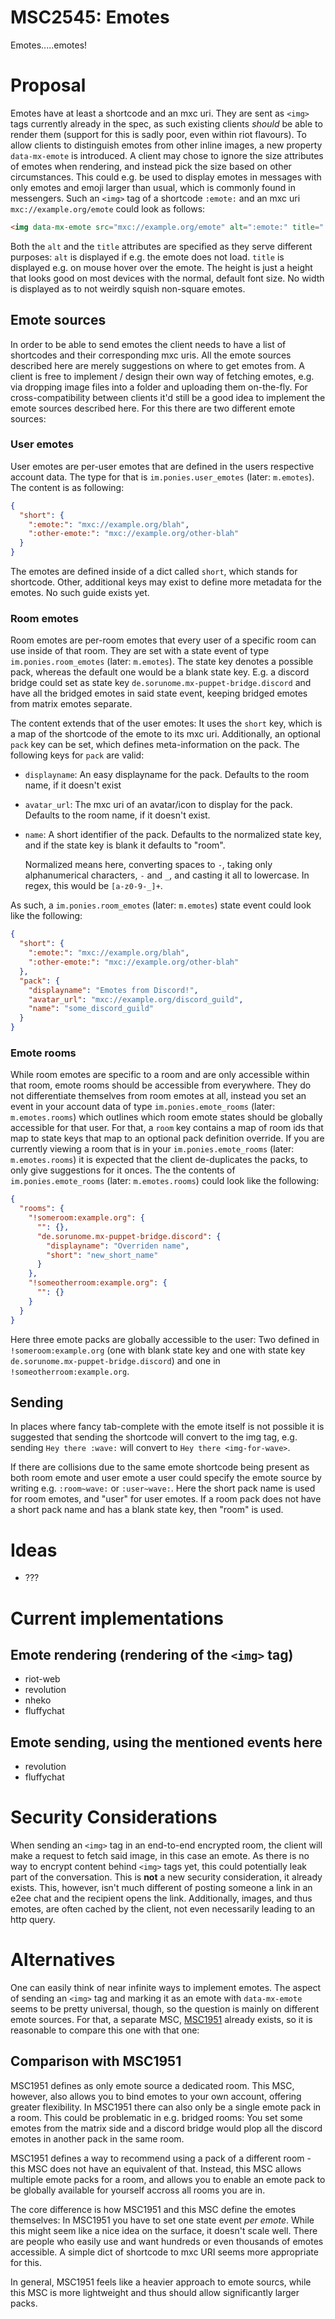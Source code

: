 # MSC2545: Emotes

Emotes.....emotes!

# Proposal
Emotes have at least a shortcode and an mxc uri. They are sent as `<img>` tags currently already in
the spec, as such existing clients *should* be able to render them (support for this is sadly poor,
even within riot flavours). To allow clients to distinguish emotes from other inline images, a new
property `data-mx-emote` is introduced. A client may chose to ignore the size attributes of emotes
when rendering, and instead pick the size based on other circumstances. This could e.g. be used to
display emotes in messages with only emotes and emoji larger than usual, which is commonly found in
messengers. Such an `<img>` tag of a shortcode `:emote:` and an mxc uri `mxc://example.org/emote`
could look as follows:

```html
<img data-mx-emote src="mxc://example.org/emote" alt=":emote:" title=":emote:" height="32" />
```

Both the `alt` and the `title` attributes are specified as they serve different purposes: `alt` is
displayed if e.g. the emote does not load. `title` is displayed e.g. on mouse hover over the emote.
The height is just a height that looks good on most devices with the normal, default font size.
No width is displayed as to not weirdly squish non-square emotes.

## Emote sources
In order to be able to send emotes the client needs to have a list of shortcodes and their corresponding
mxc uris. All the emote sources described here are merely suggestions on where to get emotes from.
A client is free to implement / design their own way of fetching emotes, e.g. via dropping image files
into a folder and uploading them on-the-fly. For cross-compatibility between clients it'd still be a
good idea to implement the emote sources described here. For this there are two different emote sources:

### User emotes
User emotes are per-user emotes that are defined in the users respective account data. The type for that
is `im.ponies.user_emotes` (later: `m.emotes`). The content is as following:

```json
{
  "short": {
    ":emote:": "mxc://example.org/blah",
    ":other-emote:": "mxc://example.org/other-blah"
  }
}
```

The emotes are defined inside of a dict called `short`, which stands for shortcode. Other, additional
keys may exist to define more metadata for the emotes. No such guide exists yet.

### Room emotes
Room emotes are per-room emotes that every user of a specific room can use inside of that room. They
are set with a state event of type `im.ponies.room_emotes` (later: `m.emotes`). The state key denotes a possible
pack, whereas the default one would be a blank state key. E.g. a discord bridge could set as state key
`de.sorunome.mx-puppet-bridge.discord` and have all the bridged emotes in said state event, keeping
bridged emotes from matrix emotes separate.

The content extends that of the user emotes: It uses the `short` key, which is a map of the shortcode
of the emote to its mxc uri. Additionally, an optional `pack` key can be set, which defines meta-information
on the pack. The following keys for `pack` are valid:

 - `displayname`: An easy displayname for the pack. Defaults to the room name, if it doesn't exist
 - `avatar_url`: The mxc uri of an avatar/icon to display for the pack. Defaults to the room name,
   if it doesn't exist.
 - `name`: A short identifier of the pack. Defaults to the normalized state key, and if the state
   key is blank it defaults to "room".
   
   Normalized means here, converting spaces to `-`, taking only alphanumerical characters, `-` and `_`,
   and casting it all to lowercase. In regex, this would be `[a-z0-9-_]+`.

As such, a `im.ponies.room_emotes` (later: `m.emotes`) state event could look like the following:

```json
{
  "short": {
    ":emote:": "mxc://example.org/blah",
    ":other-emote:": "mxc://example.org/other-blah"
  },
  "pack": {
    "displayname": "Emotes from Discord!",
    "avatar_url": "mxc://example.org/discord_guild",
    "name": "some_discord_guild"
  }
}
```

### Emote rooms
While room emotes are specific to a room and are only accessible within that room, emote rooms should
be accessible from everywhere. They do not differentiate themselves from room emotes at all, instead you
set an event in your account data of type `im.ponies.emote_rooms` (later: `m.emotes.rooms`) which outlines
which room emote states should be globally accessible for that user. For that, a `room` key contains
a map of room ids that map to state keys that map to an optional pack definition override.
If you are currently viewing a room that is in your `im.ponies.emote_rooms` (later: `m.emotes.rooms`)
it is expected that the client de-duplicates the packs, to only give suggestions for it onces.
The the contents of `im.ponies.emote_rooms` (later: `m.emotes.rooms`) could look like the following:

```json
{
  "rooms": {
    "!someroom:example.org": {
      "": {},
      "de.sorunome.mx-puppet-bridge.discord": {
        "displayname": "Overriden name",
        "short": "new_short_name"
      }
    },
    "!someotherroom:example.org": {
      "": {}
    }
  }
}
```

Here three emote packs are globally accessible to the user: Two defined in `!someroom:example.org`
(one with blank state key and one with state key `de.sorunome.mx-puppet-bridge.discord`) and one in
`!someotherroom:example.org`.

## Sending
In places where fancy tab-complete with the emote itself is not possible it is suggested that sending
the shortcode will convert to the img tag, e.g. sending `Hey there :wave:` will convert to `Hey there <img-for-wave>`.

If there are collisions due to the same emote shortcode being present as both room emote and user emote
a user could specify the emote source by writing e.g. `:room~wave:` or `:user~wave:`. Here the short
pack name is used for room emotes, and "user" for user emotes. If a room pack does not have a short
pack name and has a blank state key, then "room" is used.

# Ideas
 - ???

# Current implementations
## Emote rendering (rendering of the `<img>` tag)
 - riot-web
 - revolution
 - nheko
 - fluffychat
## Emote sending, using the mentioned events here
 - revolution
 - fluffychat

# Security Considerations
When sending an `<img>` tag in an end-to-end encrypted room, the client will make a request to fetch
said image, in this case an emote. As there is no way to encrypt content behind `<img>` tags yet,
this could potentially leak part of the conversation. This is **not** a new security consideration,
it already exists. This, however, isn't much different of posting someone a link in an e2ee chat and
the recipient opens the link. Additionally, images, and thus emotes, are often cached by the client,
not even necessarily leading to an http query.

# Alternatives
One can easily think of near infinite ways to implement emotes. The aspect of sending an `<img>` tag
and marking it as an emote with `data-mx-emote` seems to be pretty universal, though, so the question
is mainly on different emote sources. For that, a separate MSC, [MSC1951](https://github.com/matrix-org/matrix-doc/pull/1951)
already exists, so it is reasonable to compare this one with that one:

## Comparison with MSC1951
MSC1951 defines as only emote source a dedicated room. This MSC, however, also allows you to bind emotes
to your own account, offering greater flexibility. In MSC1951 there can also only be a single emote
pack in a room. This could be problematic in e.g. bridged rooms: You set some emotes from the matrix
side and a discord bridge would plop all the discord emotes in another pack in the same room.

MSC1951 defines a way to recommend using a pack of a different room - this MSC does not have an equivalent
of that. Instead, this MSC allows multiple emote packs for a room, and allows you to enable an emote
pack to be globally available for yourself accross all rooms you are in.

The core difference is how MSC1951 and this MSC define the emotes themselves: In MSC1951 you have to
set one state event *per emote*. While this might seem like a nice idea on the surface, it doesn't
scale well. There are people who easily use and want hundreds or even thousands of emotes accessible.
A simple dict of shortcode to mxc URI seems more appropriate for this.

In general, MSC1951 feels like a heavier approach to emote sourcs, while this MSC is more lightweight
and thus should allow significantly larger packs.
